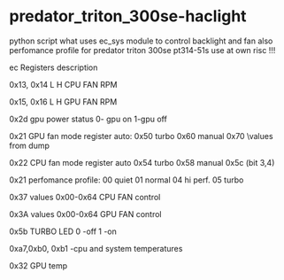 # predator_triton_300se-haclight
python script what uses ec_sys module to control backlight and fan also perfomance profile for predator triton 300se pt314-51s
use at own risc !!!

ec
Registers description

0x13, 0x14 L H CPU FAN RPM

0x15, 0x16 L H GPU FAN RPM

0x2d gpu power status 0- gpu on 1-gpu off


0x21 GPU fan mode register auto: 0x50 turbo 0x60 manual 0x70 \\values from dump

0x22 CPU fan mode register  auto 0x54 turbo 0x58  manual 0x5c (bit 3,4)

0x21 perfomance profile: 00 quiet 01 normal 04 hi perf. 05 turbo

0x37 values 0x00-0x64 CPU FAN control

0x3A values 0x00-0x64 GPU FAN control

0x5b TURBO LED 0 -off 1 -on

0xa7,0xb0, 0xb1 -cpu and system temperatures

0x32 GPU temp

